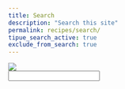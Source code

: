```yaml
---
title: Search
description: "Search this site"
permalink: recipes/search/
tipue_search_active: true
exclude_from_search: true
---
```


<form action="{{ page.url | relative_url }}">
  <div class="tipue_search_left">
    <img src="{{ "/assets/tipuesearch/search.png" | relative_url }}" class="tipue_search_icon">
  </div>
  <div class="tipue_search_right">
    <input type="text" name="q" id="tipue_search_input" pattern=".{3,}" title="At least 3 characters" required>
  </div>
  <div style="clear: both;"></div>
</form>
  
<div id="tipue_search_content"></div>

<script>
$(document).ready(function() {
  $('#tipue_search_input').tipuesearch();
});
</script>